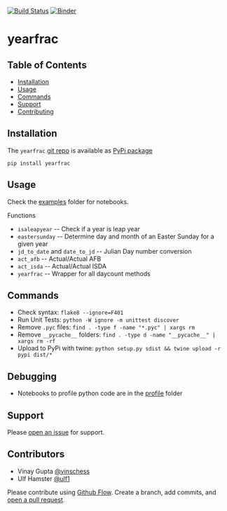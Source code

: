 [![Build Status](https://travis-ci.org/kmedian/yearfrac.svg?branch=master)](https://travis-ci.org/kmedian/yearfrac)
[![Binder](https://mybinder.org/badge.svg)](https://mybinder.org/v2/gh/kmedian/yearfrac/master?urlpath=lab)

# yearfrac


## Table of Contents
* [Installation](#installation)
* [Usage](#usage)
* [Commands](#commands)
* [Support](#support)
* [Contributing](#contributing)


## Installation
The `yearfrac` [git repo](http://github.com/kmedian/yearfrac) is available as [PyPi package](https://pypi.org/project/yearfrac)

```
pip install yearfrac
```


## Usage
Check the [examples](examples) folder for notebooks.

Functions

* `isaleapyear` -- Check if a year is leap year
* `eastersunday` -- Determine day and month of an Easter Sunday for a given year
* `jd_to_date` and `date_to_jd` -- Julian Day number conversion
* `act_afb` -- Actual/Actual AFB
* `act_isda` -- Actual/Actual ISDA
* `yearfrac` -- Wrapper for all daycount methods

## Commands
* Check syntax: `flake8 --ignore=F401`
* Run Unit Tests: `python -W ignore -m unittest discover`
* Remove `.pyc` files: `find . -type f -name "*.pyc" | xargs rm`
* Remove `__pycache__` folders: `find . -type d -name "__pycache__" | xargs rm -rf`
* Upload to PyPi with twine: `python setup.py sdist && twine upload -r pypi dist/*`


## Debugging
* Notebooks to profile python code are in the [profile](profile) folder


## Support
Please [open an issue](https://github.com/kmedian/yearfrac/issues/new) for support.


## Contributors
* Vinay Gupta [@vinschess](https://github.com/vinschess)
* Ulf Hamster [@ulf1](https://github.com/ulf1)

Please contribute using [Github Flow](https://guides.github.com/introduction/flow/). Create a branch, add commits, and [open a pull request](https://github.com/kmedian/yearfrac/compare/).
